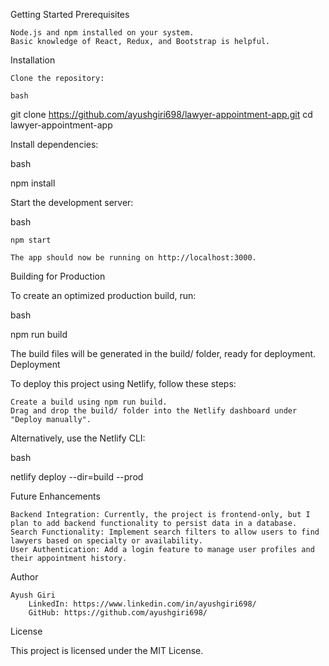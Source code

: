 Getting Started
Prerequisites

    Node.js and npm installed on your system.
    Basic knowledge of React, Redux, and Bootstrap is helpful.

Installation

    Clone the repository:

    bash

git clone https://github.com/ayushgiri698/lawyer-appointment-app.git
cd lawyer-appointment-app

Install dependencies:

bash

npm install

Start the development server:

bash

    npm start

    The app should now be running on http://localhost:3000.

Building for Production

To create an optimized production build, run:

bash

npm run build

The build files will be generated in the build/ folder, ready for deployment.
Deployment

To deploy this project using Netlify, follow these steps:

    Create a build using npm run build.
    Drag and drop the build/ folder into the Netlify dashboard under "Deploy manually".

Alternatively, use the Netlify CLI:

bash

netlify deploy --dir=build --prod

Future Enhancements

    Backend Integration: Currently, the project is frontend-only, but I plan to add backend functionality to persist data in a database.
    Search Functionality: Implement search filters to allow users to find lawyers based on specialty or availability.
    User Authentication: Add a login feature to manage user profiles and their appointment history.

Author

    Ayush Giri
        LinkedIn: https://www.linkedin.com/in/ayushgiri698/
        GitHub: https://github.com/ayushgiri698/

License

This project is licensed under the MIT License.
